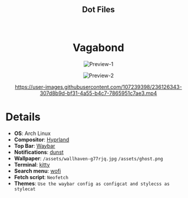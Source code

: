 <div align="center">

## Dot Files


  
<br/>

# Vagabond
  
 ![Preview-1](https://user-images.githubusercontent.com/107239398/236124614-c1055320-f5ca-4c99-96da-5165767092c1.png)

 ![Preview-2](https://user-images.githubusercontent.com/107239398/236126108-12e810ed-5bbd-414e-a60f-aeef9cac6171.png)
  
https://user-images.githubusercontent.com/107239398/236126343-307d8b9d-bf31-4a55-b4c7-7865951c7ae3.mp4
  
</div>

# Details
- **OS**: Arch Linux
- **Compositor**: [Hyprland](https://github.com/hyprwm/Hyprland)
- **Top Bar**: [Waybar](https://github.com/Alexays/Waybar/)
- **Notifications**: [dunst](https://github.com/dunst-project/dunst)
- **Wallpaper**: `/assets/wallhaven-g77rjq.jpg` `/assets/ghost.png`
- **Terminal**: [kitty](https://github.com/kovidgoyal/kitty)
- **Search menu**: [wofi](https://github.com/uncomfyhalomacro/wofi)
- **Fetch script**: `Neofetch`
- **Themes**: `Use the waybar config as configcat and stylecss as stylecat`

